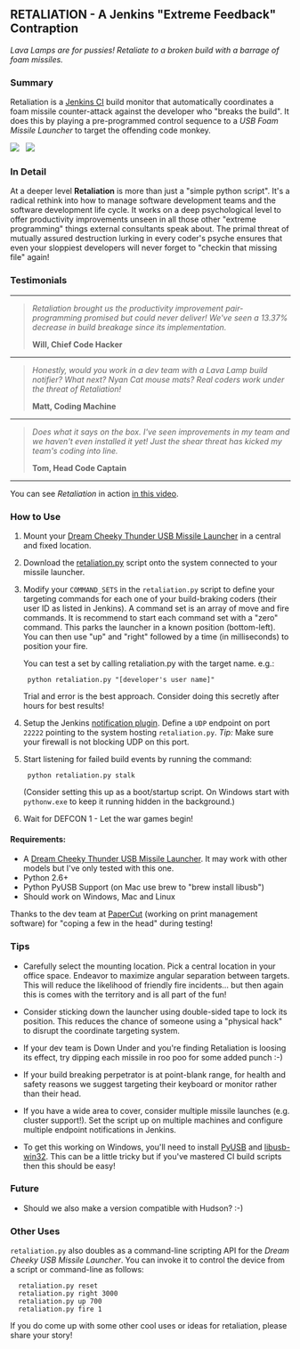 
## RETALIATION - A Jenkins "Extreme Feedback" Contraption

*Lava Lamps are for pussies! Retaliate to a broken build with a barrage of foam missiles.*

### Summary

Retaliation is a <a href="http://jenkins-ci.org/">Jenkins CI</a> build monitor that 
automatically coordinates a foam missile counter-attack against the developer who "breaks 
the build". It does this by playing a pre-programmed control sequence to a *USB Foam 
Missile Launcher* to target the offending code monkey.

<img src="https://github.com/codedance/Retaliation/raw/master/img/launcher.jpg" />&nbsp;&nbsp;&nbsp;<a href="http://www.youtube.com/watch?v=1EGk2rvZe8A"><img src="https://github.com/codedance/Retaliation/raw/master/img/demo-video.jpg" /></a>

### In Detail

At a deeper level <strong>Retaliation</strong> is more than just a "simple python script". 
It's a radical rethink into how to manage software development teams and the software 
development life cycle.  It works on a deep psychological level to offer productivity 
improvements unseen in all those other "extreme programming" things external consultants 
speak about. The primal threat of mutually assured destruction lurking in every coder's 
psyche ensures that even your sloppiest developers will never forget to "checkin that 
missing file" again!

### Testimonials

***
> <em>Retaliation brought us the productivity improvement pair-programming promised but 
> could never deliver! We've seen a 13.37% decrease in build breakage since its 
> implementation.</em>
> 
>    **Will, Chief Code Hacker**
***
> <em>Honestly, would you work in a dev team with a Lava Lamp build notifier? What next?
> Nyan Cat mouse mats? Real coders work under the threat of Retaliation!</em>
> 
>    **Matt, Coding Machine**
***
> <em>Does what it says on the box. I've seen improvements in my team and we haven't even 
> installed it yet! Just the shear threat has kicked my team's coding into line.</em>
> 
>    **Tom, Head Code Captain**
***

You can see *Retaliation* in action <a href="http://www.youtube.com/watch?v=1EGk2rvZe8A">
in this video</a>.
 
### How to Use

  1.  Mount your <a href="http://www.dreamcheeky.com/thunder-missile-launcher">Dream Cheeky Thunder USB Missile Launcher</a> 
      in a central and fixed location.

  2.  Download the <a href="https://github.com/codedance/Retaliation/raw/master/retaliation.py">retaliation.py</a> 
      script onto the system connected to your missile launcher.

  3.  Modify your `COMMAND_SETS` in the `retaliation.py` script to define your targeting 
      commands for each one of your build-braking coders (their user ID as listed 
      in Jenkins).  A command set is an array of move and fire commands. It is recommend
      to start each command set with a "zero" command.  This parks the launcher in a known
      position (bottom-left).  You can then use "up" and "right" followed by a time (in 
      milliseconds) to position your fire.
 
      You can test a set by calling retaliation.py with the target name. e.g.:  

           python retaliation.py "[developer's user name]"

      Trial and error is the best approach. Consider doing this secretly after hours for
      best results!

  4.  Setup the Jenkins <a href="https://wiki.jenkins-ci.org/display/JENKINS/Notification+Plugin">notification plugin</a>. 
      Define a `UDP` endpoint on port `22222` pointing to the system hosting 
      `retaliation.py`.  *Tip:* Make sure your firewall is not blocking UDP on this port.

  5.  Start listening for failed build events by running the command:

           python retaliation.py stalk

      (Consider setting this up as a boot/startup script. On Windows start with `pythonw.exe`
      to keep it running hidden in the background.)

  6.  Wait for DEFCON 1 - Let the war games begin!

####  Requirements:

  * A <a href="http://www.dreamcheeky.com/thunder-missile-launcher">Dream Cheeky Thunder USB Missile Launcher</a>. 
    It may work with other models but I've only tested with this one.
  * Python 2.6+
  * Python PyUSB Support (on Mac use brew to "brew install libusb")
  * Should work on Windows, Mac and Linux

Thanks to the dev team at <a href="http://www.papercut.com/">PaperCut</a> (working on print 
management software) for "coping a few in the head" during testing!

### Tips

  * Carefully select the mounting location. Pick a central location in your office space. 
    Endeavor to maximize angular separation between targets. This will reduce the likelihood
    of friendly fire incidents... but then again this is comes with the territory and is all
    part of the fun!
    
  * Consider sticking down the launcher using double-sided tape to lock its position. This
    reduces the chance of someone using a "physical hack" to disrupt the coordinate 
   targeting system.

  * If your dev team is Down Under and you're finding Retaliation is loosing its 
    effect, try dipping each missile in roo poo for some added punch :-)

  * If your build breaking perpetrator is at point-blank range, for health and safety
    reasons we suggest targeting their keyboard or monitor rather than their head.

  * If you have a wide area to cover, consider multiple missile launches (e.g. cluster
    support!). Set the script up on multiple machines and configure multiple endpoint 
    notifications in Jenkins.

  * To get this working on Windows, you'll need to install 
    <a href="http://sourceforge.net/apps/trac/pyusb/">PyUSB</a> and
    <a href="http://sourceforge.net/apps/trac/libusb-win32/wiki">libusb-win32</a>.
    This can be a little tricky but if you've mastered CI build scripts then this
    should be easy!

### Future

  * Should we also make a version compatible with Hudson? :-)

### Other Uses
 
`retaliation.py` also doubles as a command-line scripting API for the *Dream Cheeky 
USB Missile Launcher*.  You can invoke it to control the device from a script or 
command-line as follows:

      retaliation.py reset
      retaliation.py right 3000
      retaliation.py up 700
      retaliation.py fire 1

If you do come up with some other cool uses or ideas for retaliation, please share 
your story!
        
